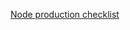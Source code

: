 [Node production checklist](http://goldbergyoni.com/checklist-best-practice-of-node-js-in-production/)
